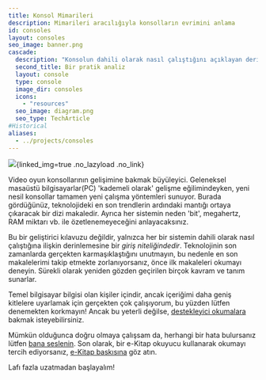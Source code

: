 ```yaml
---
title: Konsol Mimarileri
description: Mimarileri aracılığıyla konsolların evrimini anlama
id: consoles
layout: consoles
seo_image: banner.png
cascade:
  description: "Konsolun dahili olarak nasıl çalıştığını açıklayan derinlemesine bir analiz"
  second_title: Bir pratik analiz
  layout: console
  type: console
  image_dir: consoles
  icons:
    - "resources"
  seo_image: diagram.png
  seo_type: TechArticle
#Historical
aliases:
  - ../projects/consoles
---
```


![](banner.png){linked_img=true .no_lazyload .no_link}

Video oyun konsollarının gelişimine bakmak büyüleyici. Geleneksel masaüstü bilgisayarlar(PC) 'kademeli olarak' gelişme eğilimindeyken, yeni nesil konsollar tamamen yeni çalışma yöntemleri sunuyor. Burada gördüğünüz, teknolojideki en son trendlerin ardındaki mantığı ortaya çıkaracak bir dizi makaledir. Ayrıca her sistemin neden 'bit', megahertz, RAM miktarı vb. ile özetlenemeyeceğini anlayacaksınız.

Bu bir geliştirici kılavuzu değildir, yalnızca her bir sistemin dahili olarak nasıl çalıştığına ilişkin derinlemesine bir *giriş niteliğindedir*. Teknolojinin son zamanlarda gerçekten karmaşıklaştığını unutmayın, bu nedenle en son makalelerimi takip etmekte zorlanıyorsanız, önce ilk makaleleri okumayı deneyin. Sürekli olarak yeniden gözden geçirilen birçok kavram ve tanım sunarlar.

Temel bilgisayar bilgisi olan kişiler içindir, ancak içeriğimi daha geniş kitlelere uyarlamak için gerçekten çok çalışıyorum, bu yüzden lütfen denemekten korkmayın! Ancak bu yeterli değilse, [destekleyici okumalara](readings) bakmak isteyebilirsiniz.

Mümkün olduğunca doğru olmaya çalışsam da, herhangi bir hata bulursanız lütfen [bana seslenin](https://github.com/flipacholas/Architecture-of-consoles). Son olarak, bir e-Kitap okuyucu kullanarak okumayı tercih ediyorsanız, [e-Kitap baskısına](ebook) göz atın.

Lafı fazla uzatmadan başlayalım!
